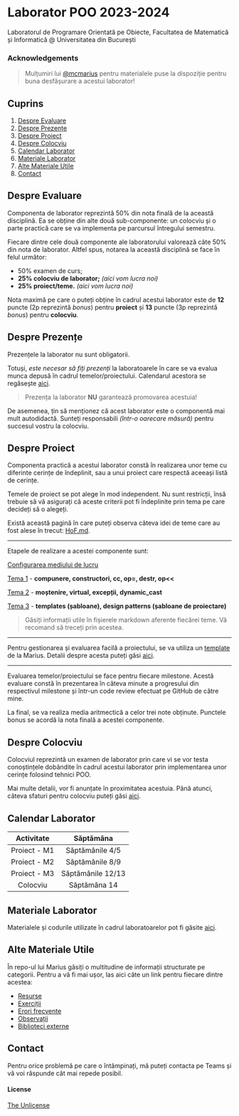 
# Laborator POO 2023-2024
Laboratorul de Programare Orientată pe Obiecte, Facultatea de Matematică și Informatică @ Universitatea din București

### Acknowledgements
> Mulțumiri lui [@mcmarius](https://github.com/mcmarius) pentru materialele puse la dispoziție pentru buna desfășurare a acestui laborator!

## Cuprins
1. [Despre Evaluare](#despre-evaluare)
2. [Despre Prezențe](#despre-prezențe)
3. [Despre Proiect](#despre-proiect)
4. [Despre Colocviu](#despre-colocviu)
5. [Calendar Laborator](#calendar-laborator)
6. [Materiale Laborator](#materiale-laborator)
7. [Alte Materiale Utile](#alte-materiale-utile)
8. [Contact](#contact)


## Despre Evaluare
Componenta de laborator reprezintă 50% din nota finală de la această disciplină. Ea se obține din alte două sub-componente: un colocviu și o parte practică care se va implementa pe parcursul întregului semestru.

Fiecare dintre cele două componente ale laboratorului valorează câte 50% din nota de laborator. Altfel spus, notarea la această disciplină se face în felul următor:

- 50% examen de curs;
- **25% colocviu de laborator;** *(aici vom lucra noi)*
- **25% proiect/teme.** *(aici vom lucra noi)*

Nota maximă pe care o puteți obține în cadrul acestui laborator este de **12** puncte (2p reprezintă *bonus*) pentru **proiect** și **13** puncte (3p reprezintă *bonus*) pentru **colocviu**.
## Despre Prezențe
Prezențele la laborator nu sunt obligatorii.

Totuși, *este necesar să fiți prezenți* la laboratoarele în care se va evalua munca depusă în cadrul temelor/proiectului. Calendarul acestora se regăsește [aici](#calendar-laborator).

> Prezența la laborator **NU** garantează promovarea acestuia!

De asemenea, țin să menționez că acest laborator este o componentă mai mult autodidactă. Sunteți responsabili *(într-o oarecare măsură)* pentru succesul vostru la colocviu.
## Despre Proiect
Componenta practică a acestui laborator constă în realizarea unor teme cu diferinte cerințe de îndeplinit, sau a unui proiect care respectă aceeași listă de cerințe.

Temele de proiect se pot alege în mod independent. Nu sunt restricții, însă trebuie să vă asigurați că aceste criterii pot fi îndeplinite prin tema pe care decideți să o alegeți.

Există această pagină în care puteți observa câteva idei de teme care au fost alese în trecut: [HoF.md](https://github.com/mcmarius/poo/blob/master/HoF.md).

***
Etapele de realizare a acestei componente sunt:

[Configurarea mediului de lucru](https://github.com/mcmarius/poo/tree/master/env)

[Tema 1](https://github.com/mcmarius/poo/tree/master/tema-1) - **compunere, constructori, cc, op=, destr, op<<**

[Tema 2](https://github.com/mcmarius/poo/tree/master/tema-2) - **moștenire, virtual, excepții, dynamic_cast**

[Tema 3](https://github.com/mcmarius/poo/tree/master/tema-3) - **templates (șabloane), design patterns (șabloane de proiectare)**

> Găsiți informații utile în fișierele markdown aferente fiecărei teme. Vă recomand să treceți prin acestea.

***

Pentru gestionarea și evaluarea facilă a proiectului, se va utiliza un [template](https://github.com/mcmarius/oop-template) de la Marius. Detalii despre acesta puteți găsi [aici](https://github.com/mcmarius/poo/blob/master/env/setup.md).

***

Evaluarea temelor/proiectului se face pentru fiecare milestone. Acestă evaluare constă în prezentarea în câteva minute a progresului din respectivul milestone și într-un code review efectuat pe GitHub de către mine. 

La final, se va realiza media aritmectică a celor trei note obținute. Punctele bonus se acordă la nota finală a acestei componente.

## Despre Colocviu
Colocviul reprezintă un examen de laborator prin care vi se vor testa conoștințele dobândite în cadrul acestui laborator prin implementarea unor cerințe folosind tehnici POO.

Mai multe detalii, vor fi anunțate în proximitatea acestuia. Până atunci, câteva sfaturi pentru colocviu puteți găsi [aici](https://github.com/mcmarius/poo/blob/master/colocviu.md).

## Calendar Laborator
| Activitate    | Săptămâna         |
| :-----------: | :---------------: |
| Proiect - M1  | Săptămânile 4/5   |
| Proiect - M2  | Săptămânile 8/9   |
| Proiect - M3  | Săptămânile 12/13 |
| Colocviu      | Săptămâna 14      |
## Materiale Laborator
Materialele și codurile utilizate în cadrul laboratoarelor pot fi găsite [aici](https://github.com/MaximTiberiu/oop-lab/tree/main/materiale/).

## Alte Materiale Utile
În repo-ul lui Marius găsiți o multitudine de informații structurate pe categorii. Pentru a vă fi mai ușor, las aici câte un link pentru fiecare dintre acestea:

- [Resurse](https://github.com/mcmarius/poo/blob/master/README.md#resurse)
- [Exerciții](https://github.com/mcmarius/poo/tree/master/exercitii)
- [Erori frecvente](https://github.com/mcmarius/poo/blob/master/erori.md)
- [Observații](https://github.com/mcmarius/poo/blob/master/obs.md)
- [Biblioteci externe](https://github.com/mcmarius/poo/blob/master/libs)

## Contact
Pentru orice problemă pe care o întâmpinați, mă puteți contacta pe Teams și vă voi răspunde cât mai repede posibil.

#### License
[The Unlicense](https://github.com/MaximTiberiu/oop-lab/blob/main/LICENSE)

